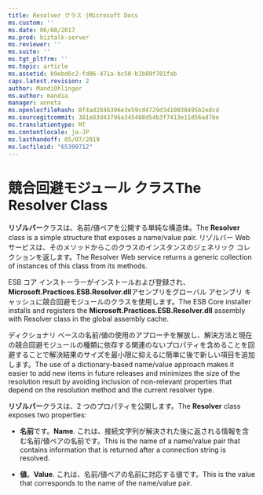```yaml
---
title: Resolver クラス |Microsoft Docs
ms.custom: ''
ms.date: 06/08/2017
ms.prod: biztalk-server
ms.reviewer: ''
ms.suite: ''
ms.tgt_pltfrm: ''
ms.topic: article
ms.assetid: b9ebd6c2-fd86-471a-bc50-b1b89f701fab
caps.latest.revision: 2
author: MandiOhlinger
ms.author: mandia
manager: anneta
ms.openlocfilehash: 8f4ad2846396e3e59cd4729d3410038495b2edcd
ms.sourcegitcommit: 381e83d43796a345488d54b3f7413e11d56ad7be
ms.translationtype: MT
ms.contentlocale: ja-JP
ms.lasthandoff: 05/07/2019
ms.locfileid: "65399712"
---
```

# <a name="the-resolver-class"></a><span data-ttu-id="575a1-102">競合回避モジュール クラス</span><span class="sxs-lookup"><span data-stu-id="575a1-102">The Resolver Class</span></span>
<span data-ttu-id="575a1-103">**リゾルバー**クラスは、名前/値ペアを公開する単純な構造体。</span><span class="sxs-lookup"><span data-stu-id="575a1-103">The **Resolver** class is a simple structure that exposes a name/value pair.</span></span> <span data-ttu-id="575a1-104">リゾルバー Web サービスは、そのメソッドからこのクラスのインスタンスのジェネリック コレクションを返します。</span><span class="sxs-lookup"><span data-stu-id="575a1-104">The Resolver Web service returns a generic collection of instances of this class from its methods.</span></span>  
  
 <span data-ttu-id="575a1-105">ESB コア インストーラーがインストールおよび登録され、 **Microsoft.Practices.ESB.Resolver.dll**アセンブリをグローバル アセンブリ キャッシュに競合回避モジュールのクラスを使用します。</span><span class="sxs-lookup"><span data-stu-id="575a1-105">The ESB Core installer installs and registers the **Microsoft.Practices.ESB.Resolver.dll** assembly with Resolver class in the global assembly cache.</span></span>  
  
 <span data-ttu-id="575a1-106">ディクショナリ ベースの名前/値の使用のアプローチを解放し、解決方法と現在の競合回避モジュールの種類に依存する関連のないプロパティを含めることを回避することで解決結果のサイズを最小限に抑えるに簡単に後で新しい項目を追加します。</span><span class="sxs-lookup"><span data-stu-id="575a1-106">The use of a dictionary-based name/value approach makes it easier to add new items in future releases and minimizes the size of the resolution result by avoiding inclusion of non-relevant properties that depend on the resolution method and the current resolver type.</span></span>  
  
 <span data-ttu-id="575a1-107">**リゾルバー**クラスは、2 つのプロパティを公開します。</span><span class="sxs-lookup"><span data-stu-id="575a1-107">The **Resolver** class exposes two properties:</span></span>  
  
-   <span data-ttu-id="575a1-108">**名前**です。</span><span class="sxs-lookup"><span data-stu-id="575a1-108">**Name**.</span></span> <span data-ttu-id="575a1-109">これは、接続文字列が解決された後に返される情報を含む名前/値ペアの名前です。</span><span class="sxs-lookup"><span data-stu-id="575a1-109">This is the name of a name/value pair that contains information that is returned after a connection string is resolved.</span></span>  
  
-   <span data-ttu-id="575a1-110">**値**。</span><span class="sxs-lookup"><span data-stu-id="575a1-110">**Value**.</span></span> <span data-ttu-id="575a1-111">これは、名前/値ペアの名前に対応する値です。</span><span class="sxs-lookup"><span data-stu-id="575a1-111">This is the value that corresponds to the name of the name/value pair.</span></span>